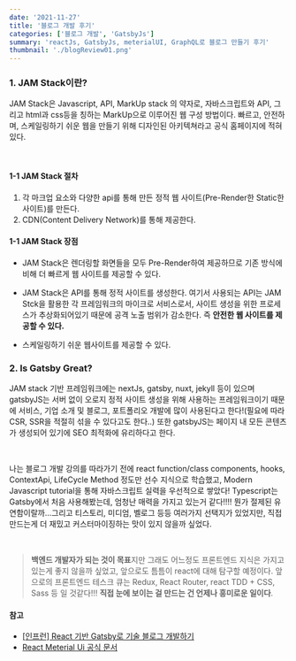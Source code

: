 ```yaml
---
date: '2021-11-27'
title: '블로그 개발 후기'
categories: ['블로그 개발', 'GatsbyJs']
summary: 'reactJs, GatsbyJs, meterialUI, GraphQL로 블로그 만들기 후기'
thumbnail: './blogReview01.png'
---
```


### 1. JAM Stack이란?

JAM Stack은 Javascript, API, MarkUp stack 의 약자로, 자바스크립트와 API, 그리고 html과 css등을 칭하는 MarkUp으로 이루어진 웹 구성 방법이다.
빠르고, 안전하며, 스케일링하기 쉬운 웹을 만들기 위해 디자인된 아키텍쳐라고 공식 홈페이지에 적혀있다.

<br>

#### 1-1 JAM Stack 절차

1. 각 마크업 요소와 다양한 api를 통해 만든 정적 웹 사이트(Pre-Render한 Static한 사이트)를 만든다.
2. CDN(Content Delivery Network)를 통해 제공한다.

#### 1-1 JAM Stack 장점

- JAM Stack은 렌더링할 화면들을 모두 Pre-Render하여 제공하므로 기존 방식에 비해 더 빠르게 웹 사이트를 제공할 수 있다.

- JAM Stack은 API를 통해 정적 사이트를 생성한다. 여기서 사용되는 API는 JAM Stck을 활용한 각 프레임워크의 마이크로 서비스로서, 사이트 생성을 위한 프로세스가 추상화되어있기 때문에 공격 노출 범위가 감소한다. 즉 <b>안전한 웹 사이트를 제공할 수 있다.</b>

- 스케일링하기 쉬운 웹사이트를 제공할 수 있다.

### 2. Is Gatsby Great?

JAM stack 기반 프레임워크에는 nextJs, gatsby, nuxt, jekyll 등이 있으며 gatsbyJS는 서버 없이 오로지 정적 사이트 생성을 위해 사용하는 프레임워크이기 때문에 서비스, 기업 소개 및 블로그, 포트폴리오
개발에 많이 사용된다고 한다!(필요에 따라 CSR, SSR을 적절히 섞을 수 있다고도 한다..) 또한 gatsbyJS는 페이지 내 모든 콘텐츠가 생성되어 있기에 SEO 최적화에 유리하다고 한다.

 <br>

나는 블로그 개발 강의를 따라가기 전에 react function/class components, hooks, ContextApi, LifeCycle Method 정도만 선수 지식으로 학습했고, Modern Javascript tutorial을 통해 자바스크립트 실력을
우선적으로 쌓았다! Typescript는 Gatsby에서 처음 사용해봤는데, 엄청난 매력을 가지고 있는거 같다!!!! 뭔가 절제된 유연함이랄까...그리고 티스토리, 미디엄, 벨로그 등등 여러가지 선택지가 있었지만, 직접
만드는게 더 재밌고 커스터마이징하는 맛이 있지 않을까 싶었다.

 <br>

> **백엔드 개발자가 되는 것이 목표**지만 그래도 어느정도 프론트엔드 지식은 가지고 있는게 좋지 않을까 싶었고, 앞으로도 틈틈이 react에 대해 탐구할 예정이다.
> 앞으로의 프론트엔드 테스크 큐는 Redux, React Router, react TDD + CSS, Sass 등 일 것같다!!! **직접 눈에 보이는 걸 만드는 건 언제나 흥미로운 일이다**.

#### 참고

- [[인프런] React 기반 Gatsby로 기술 블로그 개발하기](https://www.inflearn.com/course/gatsby-%EA%B8%B0%EC%88%A0%EB%B8%94%EB%A1%9C%EA%B7%B8/dashboard)
- [React Meterial Ui 공식 문서](https://mui.com/)
